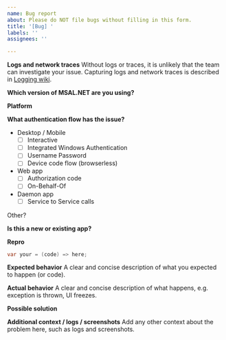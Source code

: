 ```yaml
---
name: Bug report
about: Please do NOT file bugs without filling in this form.
title: '[Bug] '
labels: ''
assignees: ''

---
```


**Logs and network traces**
Without logs or traces, it is unlikely that the team can investigate your issue. Capturing logs and network traces is described in [Logging wiki](https://github.com/AzureAD/microsoft-authentication-library-for-dotnet/wiki/logging).

**Which version of MSAL.NET are you using?**
<!-- Ex: MSAL.NET 4.30.0 -->

**Platform**
<!-- Ex: .NET 4.5, .NET Core, UWP, Xamarin Android, Xamarin iOS -->

**What authentication flow has the issue?**
* Desktop / Mobile
    * [ ] Interactive
    * [ ] Integrated Windows Authentication
    * [ ] Username Password
    * [ ] Device code flow (browserless)
* Web app 
    * [ ] Authorization code
    * [ ] On-Behalf-Of
* Daemon app 
    * [ ] Service to Service calls

Other?
<!-- Please describe here -->

**Is this a new or existing app?**
<!-- Ex:
a. The app is in production, and I have upgraded to a new version of MSAL.
b. The app is in production, I haven't upgraded MSAL, but started seeing this issue.
c. This is a new app or experiment.
-->

**Repro**

```csharp
var your = (code) => here;
```

**Expected behavior**
A clear and concise description of what you expected to happen (or code).

**Actual behavior**
A clear and concise description of what happens, e.g. exception is thrown, UI freezes.  

**Possible solution**
<!--- Only if you have suggestions on a fix for the bug -->

**Additional context / logs / screenshots**
Add any other context about the problem here, such as logs and screenshots. 
